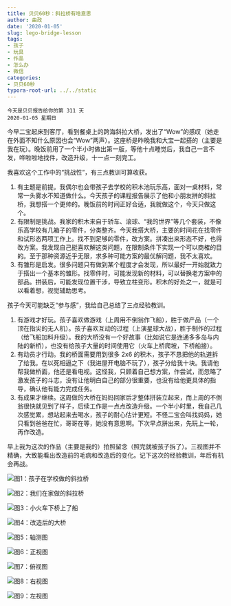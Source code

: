 ```yaml
---
title: 贝贝60秒：斜拉桥有啥意思
author: 曲政
date: '2020-01-05'
slug: lego-bridge-lesson
tags:
- 孩子
- 玩具
- 作品
- 怎么办
- 微信
categories:
- 贝贝60秒
typora-root-url: ../../static
---
```

```
今天是贝贝报告给你的第 311 天   
2020-01-05 星期日 
```

今早二宝起床到客厅，看到餐桌上的跨海斜拉大桥，发出了“Wow”的感叹（她走在外面不知什么原因也会“Wow”两声）。这座桥是昨晚我和大宝一起搭的（主要是我在玩）。晚饭前用了一个半小时做出第一版，等他十点睡觉后，我自己一言不发，哗啦啦地找件，改造升级，十一点一刻完工。

我喜欢这个工作中的“挑战性”，有三点教训可算收获。

1.  有主题是前提。我偶尔也会带孩子去学校的积木池玩乐高，面对一桌材料，常常一头雾水不知道做什么。今天孩子的课程报告展示了他和小朋友拼的斜拉桥，我想搭一个更帅的。晚饭前的时间正好合适，我就做这个，今天只做这个。
2.  有限制是挑战。我家的积木来自于轿车、滚球、“我的世界”等几个套装，不像乐高学校有几箱子的零件，分类整齐。今天我搭大桥，主要的时间花在找零件和试形态两项工作上。找不到足够的零件，改方案。拼凑出来形态不好，也得改方案。我发现自己挺喜欢解这类问题，在限制条件下实现一个可以商榷的目的。至于那种资源近乎无限，求多种可能方案的最优解问题，我不太喜欢。
3.  有雏形是启发。很多问题只有做到某个程度才会发现，所以最好一开始就致力于搭出一个基本的雏形。找零件时，可能发现新的材料，可以替换老方案中的部品。拼装后，可能发现位置干涉，导致立柱变形。积木的好处之一，就是可以看着想，视觉辅助思考。

孩子今天可能缺乏“参与感”，我给自己总结了三点经验教训。

1.  有游戏才好玩。孩子喜欢做游戏（上周用不倒翁作飞船），胜于做产品（一个顶在指尖的无人机）。孩子喜欢互动的过程（上演星球大战），胜于制作的过程（给飞船加料升级）。我的大桥没有一个好故事（比如说它是连通多多岛与内陆的新桥），也没有给孩子大量的时间使用它（火车上桥爬坡，下桥船接）。
2.  有动员才行动。我的桥面需要用到很多 2x6 的积木，孩子不恳把他的轨道拆了给我。在以死相逼之下（我进屋开电脑不玩了），孩子分给我十块。我请他帮我做桥面，他还是看电视。这怪我，只顾着自己想方案，作尝试，而忽略了激发孩子的斗志，没有让他明白自己的部分很重要，也没有给他更具体的指导，确认他有能力完成任务。
3.  有成果才继续。这周做的大桥在妈妈回家后才整体拼装立起来，而上周的不倒翁很快就见到了样子，后续工作是一点点改造升级。一个半小时里，我自己几次感觉累，想站起来去喝水，孩子的耐心估计更短。不怪二宝会叫找妈妈，她只看到爸爸在忙，哥哥在等，她没有意思啊。下次早点拼出来，先玩上一轮，再作改造。

早上我为这次的作品（主要是我的）拍照留念（照完就被孩子拆了）。三视图并不精确，大致能看出改造前的毛病和改造后的变化。记下这次的经验教训，年后有机会再战。

![图1：孩子在学校做的斜拉桥](/images/2020-01-05-%E8%B4%9D%E8%B4%9D60%E7%A7%92%EF%BC%9A%E7%A7%AF%E6%9C%A8%E6%9C%89%E9%99%90%E4%B9%9F%E5%A5%BD%E7%8E%A9%E5%90%97//image-20200106130423640.png)

![图2：我们在家做的斜拉桥](/images/2020-01-05-%E8%B4%9D%E8%B4%9D60%E7%A7%92%EF%BC%9A%E7%A7%AF%E6%9C%A8%E6%9C%89%E9%99%90%E4%B9%9F%E5%A5%BD%E7%8E%A9%E5%90%97/IMG_4215-8287100.JPG)

![图3：小火车下桥上了船](/images/2020-01-05-%E8%B4%9D%E8%B4%9D60%E7%A7%92%EF%BC%9A%E7%A7%AF%E6%9C%A8%E6%9C%89%E9%99%90%E4%B9%9F%E5%A5%BD%E7%8E%A9%E5%90%97//image-20200106130531695.png)

![图4：改造后的大桥](/images/2020-01-05-%E8%B4%9D%E8%B4%9D60%E7%A7%92%EF%BC%9A%E7%A7%AF%E6%9C%A8%E6%9C%89%E9%99%90%E4%B9%9F%E5%A5%BD%E7%8E%A9%E5%90%97/IMG_4218.JPG)

![图5：轴测图](/images/2020-01-05-%E8%B4%9D%E8%B4%9D60%E7%A7%92%EF%BC%9A%E7%A7%AF%E6%9C%A8%E6%9C%89%E9%99%90%E4%B9%9F%E5%A5%BD%E7%8E%A9%E5%90%97/IMG_4230.JPG)

![图6：正视图](/images/2020-01-05-%E8%B4%9D%E8%B4%9D60%E7%A7%92%EF%BC%9A%E7%A7%AF%E6%9C%A8%E6%9C%89%E9%99%90%E4%B9%9F%E5%A5%BD%E7%8E%A9%E5%90%97/IMG_4232.JPG)

![图7：俯视图](/images/2020-01-05-%E8%B4%9D%E8%B4%9D60%E7%A7%92%EF%BC%9A%E7%A7%AF%E6%9C%A8%E6%9C%89%E9%99%90%E4%B9%9F%E5%A5%BD%E7%8E%A9%E5%90%97/IMG_4233.JPG)

![图8：右视图](/images/2020-01-05-%E8%B4%9D%E8%B4%9D60%E7%A7%92%EF%BC%9A%E7%A7%AF%E6%9C%A8%E6%9C%89%E9%99%90%E4%B9%9F%E5%A5%BD%E7%8E%A9%E5%90%97//image-20200106130741461.png)

![图9：左视图](/images/2020-01-05-%E8%B4%9D%E8%B4%9D60%E7%A7%92%EF%BC%9A%E7%A7%AF%E6%9C%A8%E6%9C%89%E9%99%90%E4%B9%9F%E5%A5%BD%E7%8E%A9%E5%90%97//image-20200106130810019.png)



